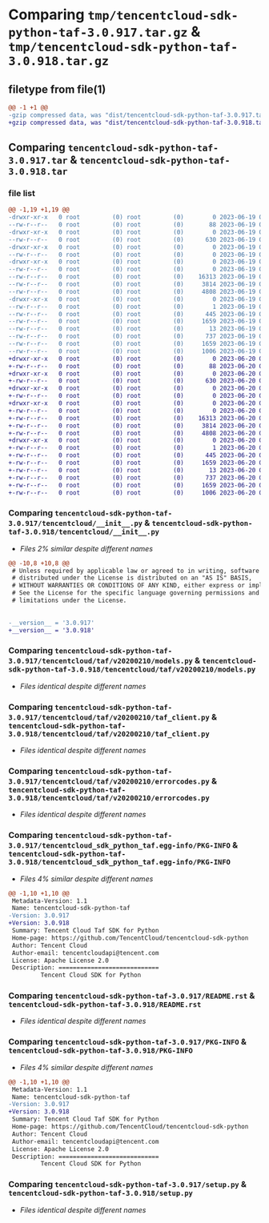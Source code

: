 # Comparing `tmp/tencentcloud-sdk-python-taf-3.0.917.tar.gz` & `tmp/tencentcloud-sdk-python-taf-3.0.918.tar.gz`

## filetype from file(1)

```diff
@@ -1 +1 @@
-gzip compressed data, was "dist/tencentcloud-sdk-python-taf-3.0.917.tar", last modified: Mon Jun 19 00:32:49 2023, max compression
+gzip compressed data, was "dist/tencentcloud-sdk-python-taf-3.0.918.tar", last modified: Tue Jun 20 02:47:58 2023, max compression
```

## Comparing `tencentcloud-sdk-python-taf-3.0.917.tar` & `tencentcloud-sdk-python-taf-3.0.918.tar`

### file list

```diff
@@ -1,19 +1,19 @@
-drwxr-xr-x   0 root         (0) root         (0)        0 2023-06-19 00:32:49.000000 tencentcloud-sdk-python-taf-3.0.917/
--rw-r--r--   0 root         (0) root         (0)       88 2023-06-19 00:32:49.000000 tencentcloud-sdk-python-taf-3.0.917/setup.cfg
-drwxr-xr-x   0 root         (0) root         (0)        0 2023-06-19 00:32:49.000000 tencentcloud-sdk-python-taf-3.0.917/tencentcloud/
--rw-r--r--   0 root         (0) root         (0)      630 2023-06-19 00:32:49.000000 tencentcloud-sdk-python-taf-3.0.917/tencentcloud/__init__.py
-drwxr-xr-x   0 root         (0) root         (0)        0 2023-06-19 00:32:49.000000 tencentcloud-sdk-python-taf-3.0.917/tencentcloud/taf/
--rw-r--r--   0 root         (0) root         (0)        0 2023-06-19 00:32:49.000000 tencentcloud-sdk-python-taf-3.0.917/tencentcloud/taf/__init__.py
-drwxr-xr-x   0 root         (0) root         (0)        0 2023-06-19 00:32:49.000000 tencentcloud-sdk-python-taf-3.0.917/tencentcloud/taf/v20200210/
--rw-r--r--   0 root         (0) root         (0)        0 2023-06-19 00:32:49.000000 tencentcloud-sdk-python-taf-3.0.917/tencentcloud/taf/v20200210/__init__.py
--rw-r--r--   0 root         (0) root         (0)    16313 2023-06-19 00:32:49.000000 tencentcloud-sdk-python-taf-3.0.917/tencentcloud/taf/v20200210/models.py
--rw-r--r--   0 root         (0) root         (0)     3814 2023-06-19 00:32:49.000000 tencentcloud-sdk-python-taf-3.0.917/tencentcloud/taf/v20200210/taf_client.py
--rw-r--r--   0 root         (0) root         (0)     4808 2023-06-19 00:32:49.000000 tencentcloud-sdk-python-taf-3.0.917/tencentcloud/taf/v20200210/errorcodes.py
-drwxr-xr-x   0 root         (0) root         (0)        0 2023-06-19 00:32:49.000000 tencentcloud-sdk-python-taf-3.0.917/tencentcloud_sdk_python_taf.egg-info/
--rw-r--r--   0 root         (0) root         (0)        1 2023-06-19 00:32:49.000000 tencentcloud-sdk-python-taf-3.0.917/tencentcloud_sdk_python_taf.egg-info/dependency_links.txt
--rw-r--r--   0 root         (0) root         (0)      445 2023-06-19 00:32:49.000000 tencentcloud-sdk-python-taf-3.0.917/tencentcloud_sdk_python_taf.egg-info/SOURCES.txt
--rw-r--r--   0 root         (0) root         (0)     1659 2023-06-19 00:32:49.000000 tencentcloud-sdk-python-taf-3.0.917/tencentcloud_sdk_python_taf.egg-info/PKG-INFO
--rw-r--r--   0 root         (0) root         (0)       13 2023-06-19 00:32:49.000000 tencentcloud-sdk-python-taf-3.0.917/tencentcloud_sdk_python_taf.egg-info/top_level.txt
--rw-r--r--   0 root         (0) root         (0)      737 2023-06-19 00:32:49.000000 tencentcloud-sdk-python-taf-3.0.917/README.rst
--rw-r--r--   0 root         (0) root         (0)     1659 2023-06-19 00:32:49.000000 tencentcloud-sdk-python-taf-3.0.917/PKG-INFO
--rw-r--r--   0 root         (0) root         (0)     1006 2023-06-19 00:32:49.000000 tencentcloud-sdk-python-taf-3.0.917/setup.py
+drwxr-xr-x   0 root         (0) root         (0)        0 2023-06-20 02:47:58.000000 tencentcloud-sdk-python-taf-3.0.918/
+-rw-r--r--   0 root         (0) root         (0)       88 2023-06-20 02:47:58.000000 tencentcloud-sdk-python-taf-3.0.918/setup.cfg
+drwxr-xr-x   0 root         (0) root         (0)        0 2023-06-20 02:47:58.000000 tencentcloud-sdk-python-taf-3.0.918/tencentcloud/
+-rw-r--r--   0 root         (0) root         (0)      630 2023-06-20 02:47:57.000000 tencentcloud-sdk-python-taf-3.0.918/tencentcloud/__init__.py
+drwxr-xr-x   0 root         (0) root         (0)        0 2023-06-20 02:47:58.000000 tencentcloud-sdk-python-taf-3.0.918/tencentcloud/taf/
+-rw-r--r--   0 root         (0) root         (0)        0 2023-06-20 02:47:57.000000 tencentcloud-sdk-python-taf-3.0.918/tencentcloud/taf/__init__.py
+drwxr-xr-x   0 root         (0) root         (0)        0 2023-06-20 02:47:58.000000 tencentcloud-sdk-python-taf-3.0.918/tencentcloud/taf/v20200210/
+-rw-r--r--   0 root         (0) root         (0)        0 2023-06-20 02:47:57.000000 tencentcloud-sdk-python-taf-3.0.918/tencentcloud/taf/v20200210/__init__.py
+-rw-r--r--   0 root         (0) root         (0)    16313 2023-06-20 02:47:57.000000 tencentcloud-sdk-python-taf-3.0.918/tencentcloud/taf/v20200210/models.py
+-rw-r--r--   0 root         (0) root         (0)     3814 2023-06-20 02:47:57.000000 tencentcloud-sdk-python-taf-3.0.918/tencentcloud/taf/v20200210/taf_client.py
+-rw-r--r--   0 root         (0) root         (0)     4808 2023-06-20 02:47:57.000000 tencentcloud-sdk-python-taf-3.0.918/tencentcloud/taf/v20200210/errorcodes.py
+drwxr-xr-x   0 root         (0) root         (0)        0 2023-06-20 02:47:58.000000 tencentcloud-sdk-python-taf-3.0.918/tencentcloud_sdk_python_taf.egg-info/
+-rw-r--r--   0 root         (0) root         (0)        1 2023-06-20 02:47:58.000000 tencentcloud-sdk-python-taf-3.0.918/tencentcloud_sdk_python_taf.egg-info/dependency_links.txt
+-rw-r--r--   0 root         (0) root         (0)      445 2023-06-20 02:47:58.000000 tencentcloud-sdk-python-taf-3.0.918/tencentcloud_sdk_python_taf.egg-info/SOURCES.txt
+-rw-r--r--   0 root         (0) root         (0)     1659 2023-06-20 02:47:58.000000 tencentcloud-sdk-python-taf-3.0.918/tencentcloud_sdk_python_taf.egg-info/PKG-INFO
+-rw-r--r--   0 root         (0) root         (0)       13 2023-06-20 02:47:58.000000 tencentcloud-sdk-python-taf-3.0.918/tencentcloud_sdk_python_taf.egg-info/top_level.txt
+-rw-r--r--   0 root         (0) root         (0)      737 2023-06-20 02:47:57.000000 tencentcloud-sdk-python-taf-3.0.918/README.rst
+-rw-r--r--   0 root         (0) root         (0)     1659 2023-06-20 02:47:58.000000 tencentcloud-sdk-python-taf-3.0.918/PKG-INFO
+-rw-r--r--   0 root         (0) root         (0)     1006 2023-06-20 02:47:57.000000 tencentcloud-sdk-python-taf-3.0.918/setup.py
```

### Comparing `tencentcloud-sdk-python-taf-3.0.917/tencentcloud/__init__.py` & `tencentcloud-sdk-python-taf-3.0.918/tencentcloud/__init__.py`

 * *Files 2% similar despite different names*

```diff
@@ -10,8 +10,8 @@
 # Unless required by applicable law or agreed to in writing, software
 # distributed under the License is distributed on an "AS IS" BASIS,
 # WITHOUT WARRANTIES OR CONDITIONS OF ANY KIND, either express or implied.
 # See the License for the specific language governing permissions and
 # limitations under the License.
 
 
-__version__ = '3.0.917'
+__version__ = '3.0.918'
```

### Comparing `tencentcloud-sdk-python-taf-3.0.917/tencentcloud/taf/v20200210/models.py` & `tencentcloud-sdk-python-taf-3.0.918/tencentcloud/taf/v20200210/models.py`

 * *Files identical despite different names*

### Comparing `tencentcloud-sdk-python-taf-3.0.917/tencentcloud/taf/v20200210/taf_client.py` & `tencentcloud-sdk-python-taf-3.0.918/tencentcloud/taf/v20200210/taf_client.py`

 * *Files identical despite different names*

### Comparing `tencentcloud-sdk-python-taf-3.0.917/tencentcloud/taf/v20200210/errorcodes.py` & `tencentcloud-sdk-python-taf-3.0.918/tencentcloud/taf/v20200210/errorcodes.py`

 * *Files identical despite different names*

### Comparing `tencentcloud-sdk-python-taf-3.0.917/tencentcloud_sdk_python_taf.egg-info/PKG-INFO` & `tencentcloud-sdk-python-taf-3.0.918/tencentcloud_sdk_python_taf.egg-info/PKG-INFO`

 * *Files 4% similar despite different names*

```diff
@@ -1,10 +1,10 @@
 Metadata-Version: 1.1
 Name: tencentcloud-sdk-python-taf
-Version: 3.0.917
+Version: 3.0.918
 Summary: Tencent Cloud Taf SDK for Python
 Home-page: https://github.com/TencentCloud/tencentcloud-sdk-python
 Author: Tencent Cloud
 Author-email: tencentcloudapi@tencent.com
 License: Apache License 2.0
 Description: ============================
         Tencent Cloud SDK for Python
```

### Comparing `tencentcloud-sdk-python-taf-3.0.917/README.rst` & `tencentcloud-sdk-python-taf-3.0.918/README.rst`

 * *Files identical despite different names*

### Comparing `tencentcloud-sdk-python-taf-3.0.917/PKG-INFO` & `tencentcloud-sdk-python-taf-3.0.918/PKG-INFO`

 * *Files 4% similar despite different names*

```diff
@@ -1,10 +1,10 @@
 Metadata-Version: 1.1
 Name: tencentcloud-sdk-python-taf
-Version: 3.0.917
+Version: 3.0.918
 Summary: Tencent Cloud Taf SDK for Python
 Home-page: https://github.com/TencentCloud/tencentcloud-sdk-python
 Author: Tencent Cloud
 Author-email: tencentcloudapi@tencent.com
 License: Apache License 2.0
 Description: ============================
         Tencent Cloud SDK for Python
```

### Comparing `tencentcloud-sdk-python-taf-3.0.917/setup.py` & `tencentcloud-sdk-python-taf-3.0.918/setup.py`

 * *Files identical despite different names*

